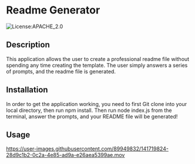 # Readme Generator
  ![License:APACHE_2.0](https://img.shields.io/badge/license-APACHE_2.0-yellow.svg)
## Description

This application allows the user to create a professional readme file without spending any time creating the template. The user simply answers a series of prompts, and the readme file is generated.

## Installation

In order to get the application working, you need to first Git clone into your local directory, then run npm install. Then run node index.js from the terminal, answer the prompts, and your README file will be generated!


## Usage

https://user-images.githubusercontent.com/89949832/141719824-28d9c1b2-0c2a-4e85-ad9a-e26aea5399ae.mov


